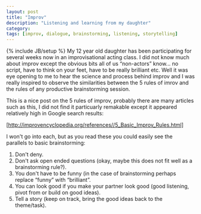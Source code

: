 ```yaml
---
layout: post
title: "Improv"
description: "Listening and learning from my daughter"
category: 
tags: [improv, dialogue, brainstorming, listening, storytelling]
---
```

{% include JB/setup %}
My 12 year old daughter has been participating for several weeks now in an improvisational acting class.  I did not know much about improv except the obvious bits all of us “non-actors” know... no script, have to think on your feet, have to be really brilliant etc.  Well it was eye opening to me to hear the science and process behind improv and I was really inspired to observe the similarities between the 5 rules of imrov and the rules of any productive brainstorming session.

This is a nice post on the 5 rules of improv, probably there are many articles such as this, I did not find it particuarly remakable except it appeared relatively high in Google search results:

[http://improvencyclopedia.org/references//5_Basic_Improv_Rules.html]

I won't go into each, but as you read these you could easily see the parallels to basic brainstorming:

1. Don't deny.
2. Don't ask open ended questions (okay, maybe this does not fit well as a brainstorming rule?).
3. You don't have to be funny (in the case of brainstorming perhaps replace “funny” with “brilliant”.
4. You can look good if you make your partner look good (good listening, pivot from or build on good ideas).
5. Tell a story (keep on track, bring the good ideas back to the theme/task).
